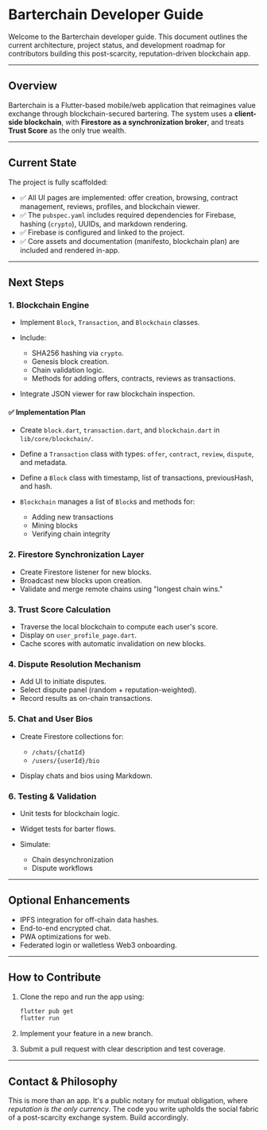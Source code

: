 # Barterchain Developer Guide

Welcome to the Barterchain developer guide. This document outlines the current architecture, project status, and development roadmap for contributors building this post-scarcity, reputation-driven blockchain app.

---

## Overview

Barterchain is a Flutter-based mobile/web application that reimagines value exchange through blockchain-secured bartering. The system uses a **client-side blockchain**, with **Firestore as a synchronization broker**, and treats **Trust Score** as the only true wealth.

---

## Current State

The project is fully scaffolded:

* ✅ All UI pages are implemented: offer creation, browsing, contract management, reviews, profiles, and blockchain viewer.
* ✅ The `pubspec.yaml` includes required dependencies for Firebase, hashing (`crypto`), UUIDs, and markdown rendering.
* ✅ Firebase is configured and linked to the project.
* ✅ Core assets and documentation (manifesto, blockchain plan) are included and rendered in-app.

---

## Next Steps

### 1. Blockchain Engine

* Implement `Block`, `Transaction`, and `Blockchain` classes.
* Include:

  * SHA256 hashing via `crypto`.
  * Genesis block creation.
  * Chain validation logic.
  * Methods for adding offers, contracts, reviews as transactions.
* Integrate JSON viewer for raw blockchain inspection.

#### ✅ Implementation Plan

* Create `block.dart`, `transaction.dart`, and `blockchain.dart` in `lib/core/blockchain/`.
* Define a `Transaction` class with types: `offer`, `contract`, `review`, `dispute`, and metadata.
* Define a `Block` class with timestamp, list of transactions, previousHash, and hash.
* `Blockchain` manages a list of `Block`s and methods for:

  * Adding new transactions
  * Mining blocks
  * Verifying chain integrity

### 2. Firestore Synchronization Layer

* Create Firestore listener for new blocks.
* Broadcast new blocks upon creation.
* Validate and merge remote chains using "longest chain wins."

### 3. Trust Score Calculation

* Traverse the local blockchain to compute each user's score.
* Display on `user_profile_page.dart`.
* Cache scores with automatic invalidation on new blocks.

### 4. Dispute Resolution Mechanism

* Add UI to initiate disputes.
* Select dispute panel (random + reputation-weighted).
* Record results as on-chain transactions.

### 5. Chat and User Bios

* Create Firestore collections for:

  * `/chats/{chatId}`
  * `/users/{userId}/bio`
* Display chats and bios using Markdown.

### 6. Testing & Validation

* Unit tests for blockchain logic.
* Widget tests for barter flows.
* Simulate:

  * Chain desynchronization
  * Dispute workflows

---

## Optional Enhancements

* IPFS integration for off-chain data hashes.
* End-to-end encrypted chat.
* PWA optimizations for web.
* Federated login or walletless Web3 onboarding.

---

## How to Contribute

1. Clone the repo and run the app using:

   ```bash
   flutter pub get
   flutter run
   ```
2. Implement your feature in a new branch.
3. Submit a pull request with clear description and test coverage.

---

## Contact & Philosophy

This is more than an app. It's a public notary for mutual obligation, where *reputation is the only currency*. The code you write upholds the social fabric of a post-scarcity exchange system. Build accordingly.
